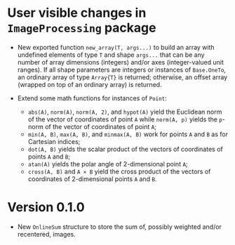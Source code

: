 # User visible changes in `ImageProcessing` package

- New exported function `new_array(T, args...)` to build an array with undefined elements
  of type `T` and shape `args...` that can be any number of array dimensions (integers)
  and/or axes (integer-valued unit ranges). If all shape parameters are integers or
  instances of `Base.OneTo`, an ordinary array of type `Array{T}` is returned; otherwise,
  an offset array (wrapped on top of an ordinary array) is returned.

- Extend some math functions for instances of `Point`:
  - `abs(A)`, `norm(A)`, `norm(A, 2)`, and `hypot(A)` yield the Euclidean norm of the
    vector of coordinates of point `A` while `norm(A, p)` yields the `p`-norm of the
    vector of coordinates of point `A`;
  - `min(A, B)`, `max(A, B)`, and `minmax(A, B)` work for points `A` and `B` as for
    Cartesian indices;
  - `dot(A, B)` yields the scalar product of the vectors of coordinates of points `A` and `B`;
  - `atan(A)` yields the polar angle of 2-dimensional point `A`;
  - `cross(A, B)` and `A × B` yield the cross product of the vectors of coordinates of
    2-dimensional points `A` and `B`.

# Version 0.1.0

- New `OnlineSum` structure to store the sum of, possibly weighted and/or recentered,
  images.
